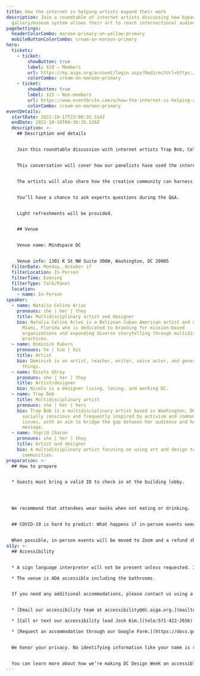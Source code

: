 ```yaml
---
title: How the internet is helping artists expand their work
description: Join a roundtable of internet artists discussing how bypassing the
  gallery/museum system allows their art to reach intersectional audiences.
pageSettings:
  headerColorCombo: maroon-primary-on-yellow-primary
  mobileButtonColorCombo: cream-on-maroon-primary
hero:
  tickets:
    - ticket:
        showButton: true
        label: $10 — Members
        url: https://my.aiga.org/account/login.aspx?RedirectUrl=https://ikit.aiga.org/ikit_national_util/ikit-national-util-sso-redirect/?state=https%3A%2F%2Fdc.aiga.org%2Fevent%2Fhow-the-internet-is-helping-artists-expand-their-work%2F%3Fredirect_source%3Deventbrite_register
        colorCombo: cream-on-maroon-primary
    - ticket:
        showButton: true
        label: $15 — Non-members
        url: https://www.eventbrite.com/e/how-the-internet-is-helping-artists-expand-their-work-tickets-425464053437
        colorCombo: cream-on-maroon-primary
eventDetails:
  startDate: 2022-10-17T23:00:35.514Z
  endDate: 2022-10-18T00:30:35.526Z
  description: >-
    ## Description and details


    Join this roundtable discussion with internet artists Trap Bob, Celine Arias, Dominick Raburn, and Nicole Ghray and moderated by Yngrid Chacon, as they discuss how the internet allows their art to reach and connect intersectional audiences.


    This conversation will cover how our panelists have used the internet to circumvent previously restrictive models that favor the privileged. The art they’ve created via the internet has provided opportunities for the connection and exposure of intersectional communities. 


    The artists will also share how the creative community can harness these new models to create a system that no longer limits intersectional communities, but encourages them instead.


    You’ll have a chance to ask experts questions during the Q&A. 


    Light refreshments will be provided.


    ## Venue


    Venue name: Mindspace DC 


    Venue info: 1301 K St NW Suite 300W, Washington, DC 20005
  filterDate: Monday, October 17
  filterLocation: In-Person
  filterTime: Evening
  filterType: Talk/Panel
  location:
    - name: In-Person
speaker:
  - name: Natalia Celine Arias
    pronouns: she | her | they
    title: Multidisciplinary artist and designer
    bio: Natalia Celine Arias is a Belizean Cuban American artist and designer from
      Miami, Florida who is dedicated to branding for mission-based
      organizations and expanding diverse storytelling through multidisciplinary
      practices.
  - name: Dominick Raburn
    pronouns: he | him | his
    title: Artist
    bio: Dominick is an artist, teacher, writer, voice actor, and general maker of
      things.
  - name: Nicole Ghray
    pronouns: she | her | they
    title: Artist/designer
    bio: Nicole is a designer living, loving, and working DC.
  - name: Trap Bob
    title: Multidisciplinary artist
    pronouns: she | her | hers
    bio: Trap Bob is a multidisciplinary artist based in Washington, DC. Her work is
      socially conscious and frequently inspired by activism and community
      issues, with an aim to bridge the gap between her audience and her
      message.
  - name: Yngrid Chacon
    pronouns: she | her | they
    title: Artist and designer
    bio: A multidisciplinary artist focusing on using art and design to connect
      communities.
preparation: >-
  ## How to prepare


  * Guests must bring a valid ID to check in at the building lobby.




  We recommend that attendees wear masks when not eating or drinking.


  ## COVID-19 is hard to predict: What happens if in-person events need to be canceled?


  When possible, in-person events will be moved to Zoom and a refund should not be expected. If an event is canceled in its entirety, a refund will be issued. In either scenario you will be notified immediately.
a11y: >-
  ## Accessibility


  * A sign language interpreter will not be present unless requested. If requested, we will do our best to employ a sign language interpreter for the event.

  * The venue is ADA accessible including the bathrooms.


  If you need any additional accommodations, please contact us using a method that works best for you:


  * [Email our accessibility team at accessibility@dc.aiga.org.](mailto:accessibility@dc.aiga.org)

  * [Call or text our accessibility lead Josh Kim.](tele:571-422-2656)

  * [Request an accommodation through our Google Form.](https://docs.google.com/forms/d/e/1FAIpQLSe2l-FrPiSaZxPjIAOUadYn3axaz6SyloV42CWg-HF65TTy1w/viewform)


  We honor your privacy. No identifying information like your name is required to request an accommodation, and all details will be deleted once completed.


  You can learn more about how we’re making DC Design Week an accessible experience by visiting our [accessibility statement](/accessibility/).
---
```

